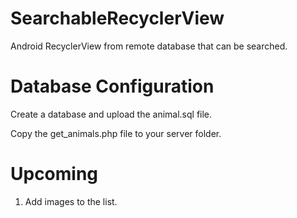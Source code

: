 # SearchableRecyclerView
Android RecyclerView from remote database that can be searched.

Database Configuration
======================

Create a database and upload the animal.sql file.

Copy the get_animals.php file to your server folder.

Upcoming
========
1. Add images to the list.


